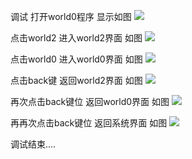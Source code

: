 调试
打开world0程序
显示如图
![](zfh2_picture/1.png)


点击world2
进入world2界面 如图
![](zfh2_picture/2.png)

点击world0
进入world0界面  如图
![](zfh2_picture/3.png)

点击back键
返回world2界面  如图
![](zfh2_picture/4.png)

再次点击back键位
返回world0界面 如图
![](zfh2_picture/5.png)

再再次点击back键位
返回系统界面   如图
![](zfh2_picture/6.png)

调试结束....

